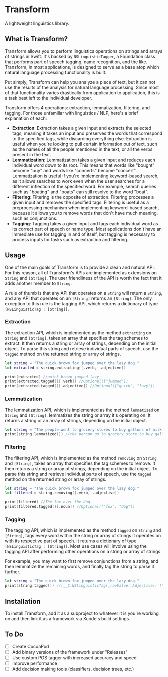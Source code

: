 # Transform
A lightweight linguistics library.

## What is Transform?
Transform allows you to perform linguistics operations on strings and arrays of strings in Swift. It's backed by `NSLinguisticTagger`, a Foundation class that performs part of speech tagging, name recognition, and the like. Transform, in most applications, is designed to serve as a base atop which natural language processing functionality is built.

Put simply, Transform can help you analyze a piece of text, but it can not use the results of the analysis for natural language processing. Since most of that functionality varies drastically from application to application, this is a task best left to the individual developer.

Transform offers 4 operations: extraction, lemmatization, filtering, and tagging. For those unfamiliar with linguistics / NLP, here's a brief explanation of each:
* **Extraction**: Extraction takes a given input and extracts the selected tags, meaning it takes an input and preserves the words that correspond to the specified tags, while discarding everything else. Extraction is useful when you're looking to pull certain information out of text, such as the names of all the people mentioned in the text, or all the verbs present in the text.
* **Lemmatization**: Lemmatization takes a given input and reduces each individual word down to its root. This means that words like "bought" become "buy" and words like "concerts" become "concert". Lemmatization is useful if you're implementing keyword-based search, as it allows searches to work even when the user searches for a different inflection of the specified word. For example, search queries such as "boating" and "boats" can still resolve to the word "boat".
* **Filtering**: Filtering is the opposite of extraction. Filtering processes a given input and removes the specified tags. Filtering is useful as a preprocessing mechanism when implementing keyword-based search, because it allows you to remove words that don't have much meaning, such as conjunctions.
* **Tagging**: Tagging takes a given input and tags each individual word as its correct part of speech or name type. Most applications don't have an immediate use for tagging in and of itself, but tagging is necessary to process inputs for tasks such as extraction and filtering.

## Usage
One of the main goals of Transform is to provide a clean and natural API. For this reason, all of Transform's APIs are implemented as extensions on `String` and `[String]`. The user friendliness of the API is worth the fact that it adds another member to `String`.

A rule of thumb is that any API that operates on a `String` will return a `String`, and any API that operates on an `[String]` returns an `[String]`. The only exception to this rule is the tagging API, which returns a dictionary of type `[NSLinguisticTag : [String]]`.

### Extraction
The extraction API, which is implemented as the method `extracting` on `String` and `[String]`, takes an array that specifies the tag schemes to extract. It then returns a string or array of strings, depending on the initial object. To parse this string and retrieve individual parts of speech, use the `tagged` method on the returned string or array of strings.

```swift
let string = "The quick brown fox jumped over the lazy dog."
let extracted = string.extracting([.verb, .adjective])

print(extracted) //quick brown jumped lazy
print(extracted.tagged()[.verb]) //Optional(["jumped"])
print(extracted.tagged()[.adjective]) //Optional(["quick", "lazy"])
```

### Lemmatization
The lemmatization API, which is implemented as the method `lemmatized` on `String` and `[String]`, lemmatizes the string or array it's operating on. It returns a string or an array of strings, depending on the initial object.

```swift
let string = "The people went to grocery stores to buy gallons of milk."
print(string.lemmatized()) //the person go to grocery store to buy gallon of milk
```

### Filtering
The filtering API, which is implemented as the method `removing` on `String` and `[String]`, takes an array that specifies the tag schemes to remove. It then returns a string or array of strings, depending on the initial object. To parse this string and retrieve individual parts of speech, use the `tagged` method on the returned string or array of strings.

```swift
let string = "The quick brown fox jumped over the lazy dog."
let filtered = string.removing([.verb, .adjective])

print(filtered) //The fox over the dog
print(filtered.tagged()[.noun]) //Optional(["fox", "dog"])
```

### Tagging
The tagging API, which is implemented as the method `tagged` on `String` and `[String]`, tags every word within the string or array of strings it operates on with its respective part of speech. It returns a dictionary of type `[NSLinguisticTag : [String]]`. Most use cases will involve using the tagging API after performing other operations on a string or array of strings.

For example, you may want to first remove conjunctions from a string, and then lemmatize the remaining words, and finally tag the string to parse it further.

```swift
let string = "The quick brown fox jumped over the lazy dog."
print(string.tagged()) //[__C.NSLinguisticTag(_rawValue: Adjective): ["quick", "brown", "lazy"], __C.NSLinguisticTag(_rawValue: Preposition): ["over"], __C.NSLinguisticTag(_rawValue: Determiner): ["The", "the"], __C.NSLinguisticTag(_rawValue: Verb): ["jumped"], __C.NSLinguisticTag(_rawValue: Noun): ["fox", "dog"]]
```


## Installation
To install Transform, add it as a subproject to whatever it is you're working on and then link it as a framework via Xcode's build settings.

## To Do
- [ ] Create CocoaPod
- [ ] Add binary versions of the framework under "Releases"
- [ ] Use custom POS tagger with increased accuracy and speed
- [ ] Improve performance
- [ ] Add decision making tools (classifiers, decision trees, etc.)
